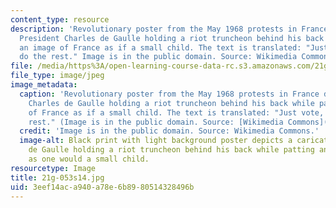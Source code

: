 ```yaml
---
content_type: resource
description: 'Revolutionary poster from the May 1968 protests in France depicting
  President Charles de Gaulle holding a riot truncheon behind his back while patting
  an image of France as if a small child. The text is translated: "Just vote, I will
  do the rest." Image is in the public domain. Source: Wikimedia Commons.'
file: /media/https%3A/open-learning-course-data-rc.s3.amazonaws.com/21g-053-understanding-contemporary-french-politics-spring-2014/3eef14aca940a78e6b8980514328496b_21g-053s14.jpg
file_type: image/jpeg
image_metadata:
  caption: 'Revolutionary poster from the May 1968 protests in France depicting President
    Charles de Gaulle holding a riot truncheon behind his back while patting an image
    of France as if a small child. The text is translated: "Just vote, I will do the
    rest." (Image is in the public domain. Source: [Wikimedia Commons](http://commons.wikimedia.org/wiki/File:Votez_toujours_je_ferai_le_reste.jpg).)'
  credit: 'Image is in the public domain. Source: Wikimedia Commons.'
  image-alt: Black print with light background poster depicts a caricature of Charles
    de Gaulle holding a riot truncheon behind his back while patting an image of France
    as one would a small child.
resourcetype: Image
title: 21g-053s14.jpg
uid: 3eef14ac-a940-a78e-6b89-80514328496b
---
```

